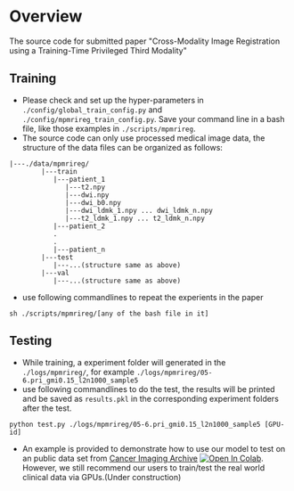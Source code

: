 # Overview
The source code for submitted paper "Cross-Modality Image Registration using a Training-Time Privileged Third Modality"


## Training
* Please check and set up the hyper-parameters in ``./config/global_train_config.py`` and ``./config/mpmrireg_train_config.py``. Save your command line in a bash file, like those examples in ``./scripts/mpmrireg``.
* The source code can only use processed medical image data, the structure of the data files can be organized as follows:
```
|---./data/mpmrireg/
        |---train
           |---patient_1
              |---t2.npy
              |---dwi.npy
              |---dwi_b0.npy
              |---dwi_ldmk_1.npy ... dwi_ldmk_n.npy
              |---t2_ldmk_1.npy ... t2_ldmk_n.npy
           |---patient_2
           .
           .
           |---patient_n
        |---test
           |---...(structure same as above)
        |---val
           |---...(structure same as above)
```
* use following commandlines to repeat the experients in the paper
```
sh ./scripts/mpmrireg/[any of the bash file in it]
```

## Testing
* While training, a experiment folder will generated in the ``./logs/mpmrireg/``, for example ``./logs/mpmrireg/05-6.pri_gmi0.15_l2n1000_sample5``
* use following commandlines to do the test, the results will be printed and be saved as ``results.pkl`` in the corresponding experiment folders after the test.
```
python test.py ./logs/mpmrireg/05-6.pri_gmi0.15_l2n1000_sample5 [GPU-id]
```
* An example is provided to demonstrate how to use our model to test on an public data set from [Cancer Imaging Archive](https://wiki.cancerimagingarchive.net/display/Public/QIN-PROSTATE-Repeatability) [![Open In Colab](https://colab.research.google.com/assets/colab-badge.svg)](https://colab.research.google.com/drive/13cGaVu8i0LSP-OHVz_eTp-Cfg8LxUJcy?usp=sharing). However, we still recommend our users to train/test the real world clinical data via GPUs.(Under construction)